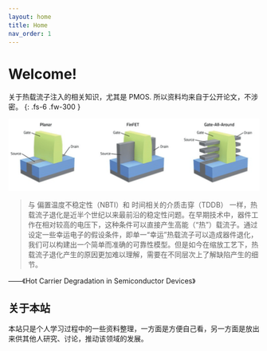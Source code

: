 ```yaml
---
layout: home
title: Home
nav_order: 1
---
```


# Welcome!

关于热载流子注入的相关知识，尤其是 PMOS. 所以资料均来自于公开论文，不涉密。
{: .fs-6 .fw-300 }

<!-- <img src="/assets/images/acarril-princeton.jpg" class="wrapped-float rounded"> -->

![planar finfet gaa comparison](/assets/images/planar_finfet_gaa.png)

> 与 偏置温度不稳定性（NBTI）和 时间相关的介质击穿（TDDB） 一样，热载流子退化是近半个世纪以来最前沿的稳定性问题。在早期技术中，器件工作在相对较高的电压下，这种条件可以直接产生高能（“热”）载流子。通过设定一些幸运电子的假设条件，即单一“幸运”热载流子可以造成器件退化，我们可以构建出一个简单而准确的可靠性模型。但是如今在缩放工艺下，热载流子退化产生的原因更加难以理解，需要在不同层次上了解缺陷产生的细节。

——《Hot Carrier Degradation in Semiconductor Devices》

## 关于本站

本站只是个人学习过程中的一些资料整理，一方面是方便自己看，另一方面是放出来供其他人研究、讨论，推动该领域的发展。